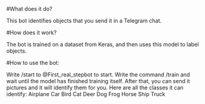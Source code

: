 #What does it do?

This bot identifies objects that you send it in a Telegram chat.

#How does it work?

The bot is trained on a dataset from Keras, and then uses this model to label objects.

#How to use the bot:

Write /start to @First_real_stepbot to start.
Write the command /train and wait until the model has finished training itself.
After that, you can send it pictures and it will identify them for you.
Here are all the classes it can identify:
Airplane
Car
Bird
Cat
Deer
Dog
Frog
Horse
Ship
Truck

